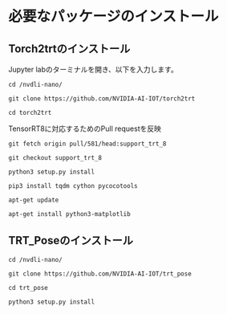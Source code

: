 # 必要なパッケージのインストール

## Torch2trtのインストール

Jupyter labのターミナルを開き、以下を入力します。

```
cd /nvdli-nano/
```
```
git clone https://github.com/NVIDIA-AI-IOT/torch2trt
```
```
cd torch2trt
```

TensorRT8に対応するためのPull requestを反映

```
git fetch origin pull/581/head:support_trt_8
```
```
git checkout support_trt_8
```

```
python3 setup.py install 
```

```
pip3 install tqdm cython pycocotools
```

```
apt-get update
```
```
apt-get install python3-matplotlib
```

## TRT_Poseのインストール

```
cd /nvdli-nano/
```
```
git clone https://github.com/NVIDIA-AI-IOT/trt_pose
```

```
cd trt_pose
```
```
python3 setup.py install
```

